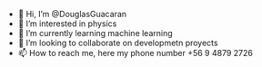 - 👋 Hi, I’m @DouglasGuacaran
- 👀 I’m interested in physics
- 🌱 I’m currently learning machine learning
- 💞️ I’m looking to collaborate on developmetn proyects
- 📫 How to reach me, here my phone number +56 9 4879 2726
<!---
DouglasGuacaran/DouglasGuacaran is a ✨ special ✨ repository because its `README.md` (this file) appears on your GitHub profile.
You can click the Preview link to take a look at your changes.
--->
